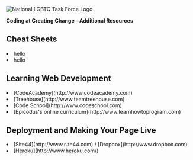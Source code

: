 ![National LGBTQ Task Force Logo](http://www.thetaskforce.org/wp-content/themes/lgbtq/assets/images/logotype.png)

**Coding at Creating Change - Additional Resources**

## Cheat Sheets
<li>hello</li>
<li>hello</li>

## Learning Web Development
<li>[CodeAcademy](http://www.codeacademy.com)</li>
<li>[Treehouse](http://www.teamtreehouse.com)</li>
<li>[Code School](http://www.codeschool.com)</li>
<li>[Epicodus's online curriculum](http://www.learnhowtoprogram.com)</li>

## Deployment and Making Your Page Live
<li>[Site44](http://www.site44.com) / [Dropbox](http://www.dropbox.com)</li>
<li>[Heroku](http://www.heroku.com/)</li>
